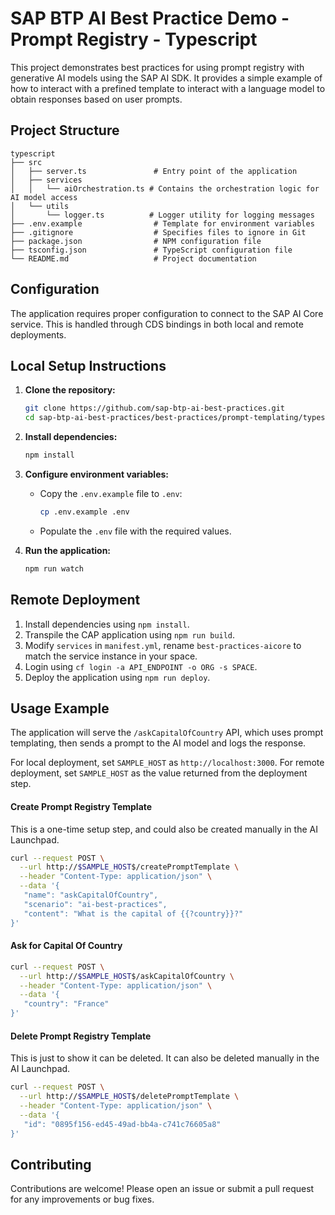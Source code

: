 # SAP BTP AI Best Practice Demo - Prompt Registry - Typescript

This project demonstrates best practices for using prompt registry with generative AI models using the SAP AI SDK. It provides a simple example of how to interact with a prefined template to interact with a language model to obtain responses based on user prompts.

## Project Structure

```
typescript
├── src
│   ├── server.ts               # Entry point of the application
│   ├── services
│   │   └── aiOrchestration.ts # Contains the orchestration logic for AI model access
│   └── utils
│       └── logger.ts          # Logger utility for logging messages
├── .env.example                # Template for environment variables
├── .gitignore                  # Specifies files to ignore in Git
├── package.json                # NPM configuration file
├── tsconfig.json               # TypeScript configuration file
└── README.md                   # Project documentation
```
## Configuration

The application requires proper configuration to connect to the SAP AI Core service. This is handled through CDS bindings in both local and remote deployments.

## Local Setup Instructions

1. **Clone the repository:**

   ```bash
   git clone https://github.com/sap-btp-ai-best-practices.git
   cd sap-btp-ai-best-practices/best-practices/prompt-templating/typescript
   ```

2. **Install dependencies:**

   ```bash
   npm install
   ```

3. **Configure environment variables:**

   - Copy the `.env.example` file to `.env`:
     ```bash
     cp .env.example .env
     ```
   - Populate the `.env` file with the required values.

4. **Run the application:**
   ```bash
   npm run watch
   ```

## Remote Deployment

1. Install dependencies using `npm install`.
2. Transpile the CAP application using `npm run build`.
3. Modify `services` in `manifest.yml`, rename `best-practices-aicore` to match the service instance in your space.
4. Login using `cf login -a API_ENDPOINT -o ORG -s SPACE`.
5. Deploy the application using `npm run deploy`.
   

## Usage Example

The application will serve the `/askCapitalOfCountry` API, which uses prompt templating, then sends a prompt to the AI model and logs the response. 

For local deployment, set `SAMPLE_HOST` as `http://localhost:3000`. For remote deployment, set `SAMPLE_HOST` as the value returned from the deployment step.

#### Create Prompt Registry Template
This is a one-time setup step, and could also be created manually in the AI Launchpad.

```bash
curl --request POST \
  --url http://$SAMPLE_HOST$/createPromptTemplate \
  --header "Content-Type: application/json" \
  --data '{
   "name": "askCapitalOfCountry",
   "scenario": "ai-best-practices",
   "content": "What is the capital of {{?country}}?"
}'
```

#### Ask for Capital Of Country

```bash
curl --request POST \
  --url http://$SAMPLE_HOST$/askCapitalOfCountry \
  --header "Content-Type: application/json" \
  --data '{
   "country": "France"
}'
```
#### Delete Prompt Registry Template
This is just to show it can be deleted. It can also be deleted manually in the AI Launchpad.

```bash
curl --request POST \
  --url http://$SAMPLE_HOST$/deletePromptTemplate \
  --header "Content-Type: application/json" \
  --data '{
   "id": "0895f156-ed45-49ad-bb4a-c741c76605a8"
}'
```

## Contributing

Contributions are welcome! Please open an issue or submit a pull request for any improvements or bug fixes.
